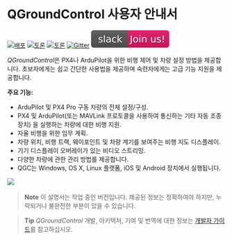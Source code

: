 # QGroundControl 사용자 안내서

[![배포](https://img.shields.io/github/release/mavlink/QGroundControl.svg)](https://github.com/mavlink/QGroundControl/releases) [![토론](https://img.shields.io/badge/discuss-px4-ff69b4.svg)](http://discuss.px4.io/c/qgroundcontrol/qgroundcontrol-usage) [![토론](https://img.shields.io/badge/discuss-ardupilot-ff69b4.svg)](http://discuss.ardupilot.org/c/ground-control-software/qgroundcontrol) [![Gitter](https://badges.gitter.im/Join%20Chat.svg)](https://gitter.im/mavlink/qgroundcontrol?utm_source=badge&utm_medium=badge&utm_campaign=pr-badge&utm_content=badge) [![슬랙](../assets/site/slack.svg)](https://join.slack.com/t/px4/shared_invite/zt-si4xo5qs-R4baYFmMjlrT4rQK5yUnaA)

*QGroundControl*은 PX4나 ArduPilot을 위한 비행 제어 및 차량 설정 방법을 제공합니다. 초보자에게는 쉽고 간단한 사용법을 제공하며 숙련자에게는 고급 기능 지원을 제공합니다.

**주요 기능:**

* ArduPilot 및 PX4 Pro 구동 차량의 전체 설정/구성.
* PX4 및 ArduPilot(또는 MAVLink 프로토콜을 사용하여 통신하는 기타 자동 조종 장치) 을 실행하는 차량에 대한 비행 지원.
* 자율 비행을 위한 임무 계획.
* 차량 위치, 비행 트랙, 웨이포인트 및 차량 계기를 보여주는 비행 지도 디스플레이.
* 기기 디스플레이 오버레이가 있는 비디오 스트리밍.
* 다양한 차량에 관한 관리 방법를 제공합니다.
* QGC는 Windows, OS X, Linux 플랫폼, iOS 및 Android 장치에서 실행됩니다.

![](../../assets/quickstart/ConnectedVehicle.jpg)

> **Note** 이 설명서는 작업 중인 버전입니다. 제공된 정보는 정확하여야 하지만, 누락되거나 불완전한 부분이 있을 수 있습니다.

<span></span>

> **Tip** *QGroundControl* 개발, 아키텍처, 기여 및 번역에 대한 정보는 [개발자 가이드](https://dev.qgroundcontrol.com/en/)를 참고하십시오.